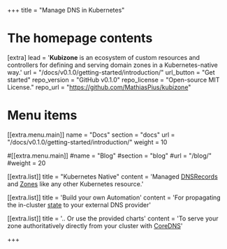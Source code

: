 +++
title = "Manage DNS in Kubernetes"

# The homepage contents
[extra]
lead = '<b>Kubizone</b> is an ecosystem of custom resources and controllers for defining and serving domain zones in a Kubernetes-native way.'
url = "/docs/v0.1.0/getting-started/introduction/"
url_button = "Get started"
repo_version = "GitHub v0.1.0"
repo_license = "Open-source MIT License."
repo_url = "https://github.com/MathiasPius/kubizone"

# Menu items
[[extra.menu.main]]
name = "Docs"
section = "docs"
url = "/docs/v0.1.0/getting-started/introduction/"
weight = 10

#[[extra.menu.main]]
#name = "Blog"
#section = "blog"
#url = "/blog/"
#weight = 20

[[extra.list]]
title = "Kubernetes Native"
content = 'Managed <a href="/docs/v0.1.0/custom-resources/dnsrecord/">DNSRecords</a> and <a href="/docs/v0.1.0/custom-resources/zone/">Zones</a> like any other Kubernetes resource.'

[[extra.list]]
title = 'Build your own Automation'
content = 'For propagating the in-cluster <a href="/docs/v0.1.0/custom-resources/zonefile/">state</a> to your external DNS provider'

[[extra.list]]
title = '.. Or use the provided charts'
content = 'To serve your zone authoritatively directly from your cluster with <a href="#">CoreDNS</a>'

+++
